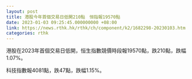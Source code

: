 ```yaml
---
layout: post
title: 港股今年首個交易日低開210點　恒指報19570點
date: 2023-01-03 09:25:45.000000000 +08:00
link: https://news.rthk.hk/rthk/ch/component/k2/1682298-20230103.htm
categories: rthk
---
```


港股在2023年首個交易日低開，恒生指數競價時段報19570點，跌210點，跌幅1.07%。

科技指數報4081點，跌47點，跌幅1.15%。

